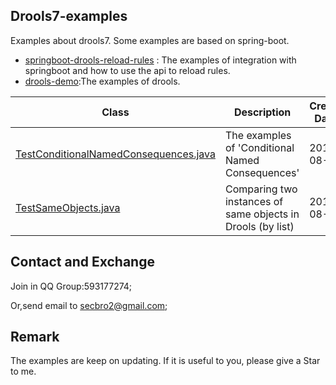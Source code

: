 ## Drools7-examples
Examples about drools7. Some examples are based on spring-boot.

- [springboot-drools-reload-rules](https://github.com/secbr/drools/tree/master/springboot-drools-reload-rules) : The examples of integration with springboot and how to use the api to reload rules. 
- [drools-demo](https://github.com/secbr/drools/tree/master/drools-demo):The examples of drools.

|Class|Description|Create Date|
|--|--|--|
|[TestConditionalNamedConsequences.java](https://github.com/secbr/drools/blob/master/drools-demo/src/main/java/com/secbro/drools/test/TestConditionalNamedConsequences.java)|The examples of 'Conditional Named Consequences'|2017-08-04|
|[TestSameObjects.java](https://github.com/secbr/drools/blob/master/drools-demo/src/main/java/com/secbro/drools/test/TestSameObjects.java)|Comparing two instances of same objects in Drools (by list)|2017-08-07|

## Contact and Exchange

Join in QQ Group:593177274;

Or,send email to secbro2@gmail.com;

## Remark
The examples are keep on updating.
If it is useful to you, please give a Star to me. 
